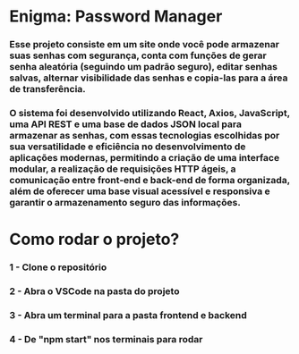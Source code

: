 # Enigma: Password Manager
### Esse projeto consiste em um site onde você pode armazenar suas senhas com segurança, conta com funções de gerar senha aleatória (seguindo um padrão seguro), editar senhas salvas, alternar visibilidade das senhas e copia-las para a área de transferência. 

### O sistema foi desenvolvido utilizando React, Axios, JavaScript, uma API REST e uma base de dados JSON local para armazenar as senhas, com essas tecnologias escolhidas por sua versatilidade e eficiência no desenvolvimento de aplicações modernas, permitindo a criação de uma interface modular, a realização de requisições HTTP ágeis, a comunicação entre front-end e back-end de forma organizada, além de oferecer uma base visual acessível e responsiva e garantir o armazenamento seguro das informações.

# Como rodar o projeto?
### 1 - Clone o repositório
### 2 - Abra o VSCode na pasta do projeto
### 3 - Abra um terminal para a pasta frontend e backend
### 4 - De "npm start" nos terminais para rodar
